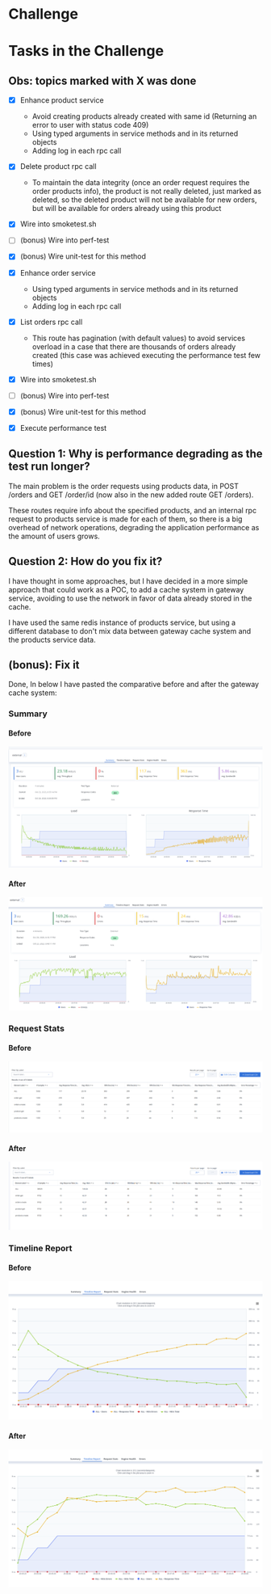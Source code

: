 # Challenge


# Tasks in the Challenge

## Obs: topics marked with X was done
- [X] Enhance product service
     * Avoid creating products already created with same id (Returning an error to user with status code 409)
     * Using typed arguments in service methods and in its returned objects
     * Adding log in each rpc call
  
- [X] Delete product rpc call
    * To maintain the data integrity (once an order request requires the order products info), the product is not really deleted, just marked as deleted, so the deleted product will not be available for new orders, but will be available for orders already using this product
- [x] Wire into smoketest.sh
- [ ] (bonus) Wire into perf-test
- [x] (bonus) Wire unit-test for this method
- [x] Enhance order service
     * Using typed arguments in service methods and in its returned objects
     * Adding log in each rpc call
- [x] List orders rpc call
    * This route has pagination (with default values) to avoid services overload in a case that there are thousands of orders already created (this case was achieved executing the performance test few times)
- [x] Wire into smoketest.sh
- [ ]  (bonus) Wire into perf-test
- [x] (bonus) Wire unit-test for this method
- [x] Execute performance test



## Question 1: Why is performance degrading as the test run longer?
The main problem is the order requests using products data, in POST /orders and GET /order/id (now also in the new added route GET /orders).

These routes require info about the specified products, and an internal rpc request to products service is made for each of them, so there is a big overhead of network operations, degrading the application performance as the amount of users grows.

## Question 2: How do you fix it?
I have thought in some approaches, but I have decided in a more simple approach that could work as a POC, to add a cache system in gateway service, avoiding to use the network in favor of data already stored in the cache.

I have used the same redis instance of products service, but using a different database to don't mix data between gateway cache system and the products service data.


## (bonus): Fix it
Done, In below I have pasted the comparative before and after the gateway cache system:

### Summary

#### Before
![Before](test/performance_results/before3.png)

#### After

![After](test/performance_results/after3.png)

### Request Stats

#### Before
![Before](test/performance_results/before1.png)

#### After

![After](test/performance_results/after1.png)

### Timeline Report

#### Before
![Before](test/performance_results/before2.png)

#### After

![After](test/performance_results/after2.png)
